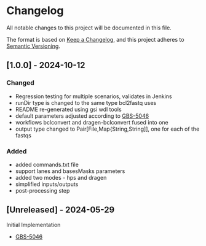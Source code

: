 # Changelog
All notable changes to this project will be documented in this file.

The format is based on [Keep a Changelog](https://keepachangelog.com/en/1.0.0/),
and this project adheres to [Semantic Versioning](https://semver.org/spec/v2.0.0.html).

## [1.0.0] - 2024-10-12
### Changed
- Regression testing for multiple scenarios, validates in Jenkins
- runDir type is changed to the same type bcl2fastq uses
- README re-generated using gsi wdl tools
- default parameters adjusted according to [GBS-5046](https://jira.oicr.on.ca/browse/GBS-5046)
- workflows bclconvert and dragen-bclconvert fused into one
- output type changed to Pair[File,Map{String,String]], one for each of the fastqs
### Added
- added commands.txt file
- support lanes and basesMasks parameters
- added two modes - hps and dragen
- simplified inputs/outputs
- post-processing step

## [Unreleased] - 2024-05-29
Initial Implementation
- [GBS-5046](https://jira.oicr.on.ca/browse/GBS-5046)


